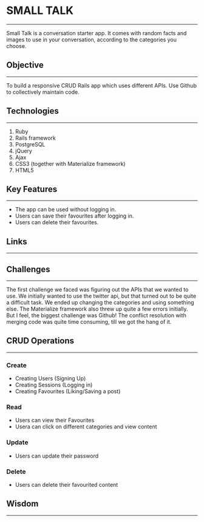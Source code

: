 

# SMALL TALK
___

Small Talk is a conversation starter app. It comes with random facts and images to use in your conversation, according to the categories you choose.

## Objective
___

To build a responsive CRUD Rails app which uses different APIs. Use Github to collectively maintain code.

## Technologies
___

1. Ruby
2. Rails framework
3. PostgreSQL
4. jQuery
5. Ajax
6. CSS3 (together with Materialize framework)
7. HTML5

## Key Features
___

* The app can be used without logging in.
* Users can save their favourites after logging in.
* Users can delete their favourites.

## Links
___





## Challenges
___

The first challenge we faced was figuring out the APIs that we wanted to use. We initially wanted to use the twitter api, but that turned out to be quite a difficult task. We ended up changing the categories and using something else. The Materialize framework also threw up quite a few errors initially. But I feel, the biggest challenge was Github! The conflict resolution with merging code was quite time consuming, till we got the hang of it. 

## CRUD Operations
___

### Create
* Creating Users (Signing Up)
* Creating Sessions (Logging in)
* Creating Favourites (Liking/Saving a post)

### Read
* Users can view their Favourites
* Usera can click on different categories and view content

### Update
* Users can update their password

### Delete
* Users can delete their favourited content

## Wisdom
___






